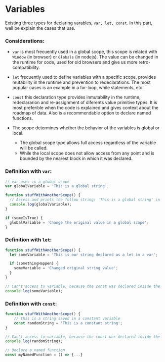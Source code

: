 # Variables

Existing three types for declaring varables, `var, let, const`. In this part, well be explain the cases that use.

### Considerations:

- `var` is most frecuently used in a global scope, this scope is related with `Window` (in browser) or `Globals` (in nodejs). The value can be changed in the runtime for code, used for old browsers and give us more retro-compatibility.

- `let` frecuently used to define variables with a specific scope, provides mutability in the runtime and prevention to redeclarations. The most popular cases is an example in a for-loop, while statements, etc.

- `const` this declaration type provides inmutability in the runtime, redeclararion and re-assignment of diferents value primitive types. It is most preferible when the code is explained and gives context about the roadmap of data. Also is a recommendable option to declare named functions.

- The scope determines whether the behavior of the variables is global or local.
  - The global scope type allows full access regardless of the variable will be called.
  - While the local scope does not allow access from any point and is bounded by the nearest block in which it was declared.

### Definition with `var`:

```javascript
// var uses in a global scope
var globalVariable = 'This is a global string';

function stuffWithAnotherScope() {
  // Access and prints the follow string: 'This is a global string' in the funcion scope
  console.log(globalVariable);
}

if (someIsTrue) {
  globalVariable = 'Change the original value in a global scope';
}
```

### Definition with `let`:

```javascript
function stuffWithAnotherScope() {
  let someVariable = 'This is our string declared as a let in a var';

  if (somethingHappen) {
    someVariable = 'Changed original string value';
  }
}

// Can't access to variable, because the const was declared inside the body function
console.log(someVariable);
```

### Definition with `const`:

```javascript
function stuffWithAnotherScope() {
    // this is a string saved in a constant variable
    const randomString = 'This is a constant string';
}

// Can't access to variable, because the const was declared inside the body function
console.log(randomString);

// Declare a named function
const myNamedFunction = () => {...}
```
